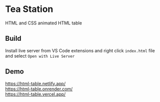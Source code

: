 # Tea Station

HTML and CSS animated HTML table

## Build

Install live server from VS Code extensions and right click `index.html` file and select `Open with Live Server`

## Demo

https://html-table.netlify.app/ <br />
https://html-table.onrender.com/ <br />
https://html-table.vercel.app/
